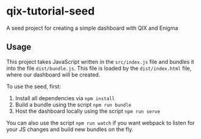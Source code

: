 # qix-tutorial-seed
A seed project for creating a simple dashboard with QIX and Enigma

## Usage
This project takes JavaScript written in the `src/index.js` file and bundles it into the file `dist/bundle.js`. This file is loaded by the `dist/index.html` file, where our dashboard will be created.

To use the seed, first:

1) Install all dependencies via `npm install`
2) Build a bundle using the script `npm run bundle`
3) Host the dashboard locally using the script `npm run serve`

You can also use the script `npm run watch` if you want webpack to listen for your JS changes and build new bundles on the fly.